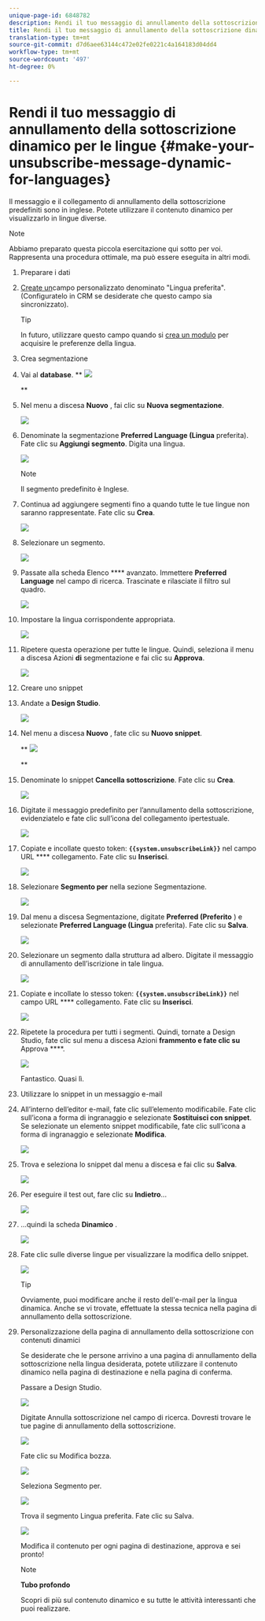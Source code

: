 ```yaml
---
unique-page-id: 6848782
description: Rendi il tuo messaggio di annullamento della sottoscrizione dinamico per le lingue - Documenti Marketo - Documentazione prodotto
title: Rendi il tuo messaggio di annullamento della sottoscrizione dinamico per le lingue
translation-type: tm+mt
source-git-commit: d7d6aee63144c472e02fe0221c4a164183d04dd4
workflow-type: tm+mt
source-wordcount: '497'
ht-degree: 0%

---
```



# Rendi il tuo messaggio di annullamento della sottoscrizione dinamico per le lingue {#make-your-unsubscribe-message-dynamic-for-languages}

Il messaggio e il collegamento di annullamento della sottoscrizione predefiniti sono in inglese. Potete utilizzare il contenuto dinamico per visualizzarlo in lingue diverse.

>[!NOTE]
>
>Abbiamo preparato questa piccola esercitazione qui sotto per voi. Rappresenta una procedura ottimale, ma può essere eseguita in altri modi.

1. Preparare i dati
1. [Create un](../../../../product-docs/administration/field-management/create-a-custom-field-in-marketo.md)campo personalizzato denominato &quot;Lingua preferita&quot;. (Configuratelo in CRM se desiderate che questo campo sia sincronizzato).

   >[!TIP]
   >
   >In futuro, utilizzare questo campo quando si [crea un modulo](../../../../product-docs/demand-generation/forms/creating-a-form/create-a-form.md) per acquisire le preferenze della lingua.

1. Crea segmentazione
1. Vai al **database**.
** ![](assets/db.png)

   **

1. Nel menu a discesa **Nuovo** , fai clic su **Nuova segmentazione**.

   ![](assets/two.png)

1. Denominate la segmentazione **Preferred Language (Lingua** preferita). Fate clic su **Aggiungi segmento**. Digita una lingua.

   ![](assets/image2015-3-9-8-3a33-3a44.png)

   >[!NOTE]
   >
   >Il segmento predefinito è Inglese.

1. Continua ad aggiungere segmenti fino a quando tutte le tue lingue non saranno rappresentate. Fate clic su **Crea**.

   ![](assets/image2015-3-9-8-3a38-3a5.png)

1. Selezionare un segmento.

   ![](assets/image2015-3-9-8-3a38-3a17.png)

1. Passate alla scheda Elenco **** avanzato. Immettere **Preferred Language** nel campo di ricerca. Trascinate e rilasciate il filtro sul quadro.

   ![](assets/six.png)

1. Impostare la lingua corrispondente appropriata.

   ![](assets/seven.png)

1. Ripetere questa operazione per tutte le lingue. Quindi, seleziona il menu a discesa Azioni **di** segmentazione e fai clic su **Approva**.

   ![](assets/image2015-3-9-8-3a39-3a36.png)

1. Creare uno snippet
1. Andate a **Design Studio**.

   ![](assets/ds.png)

1. Nel menu a discesa **Nuovo** , fate clic su **Nuovo snippet**.

   ** ![](assets/ten.png)

   **

1. Denominate lo snippet **Cancella sottoscrizione**. Fate clic su **Crea**.

   ![](assets/image2015-3-9-8-3a40-3a54.png)

1. Digitate il messaggio predefinito per l’annullamento della sottoscrizione, evidenziatelo e fate clic sull’icona del collegamento ipertestuale.

   ![](assets/image2015-3-9-8-3a41-3a47.png)

1. Copiate e incollate questo token: **`{{system.unsubscribeLink}}`** nel campo URL **** collegamento. Fate clic su **Inserisci**.

   ![](assets/image2015-3-9-8-3a43-3a17.png)

1. Selezionare **Segmento per** nella sezione Segmentazione.

   ![](assets/image2015-3-9-8-3a44-3a16.png)

1. Dal menu a discesa Segmentazione, digitate **Preferred (Preferito** ) e selezionate **Preferred Language (Lingua** preferita). Fate clic su **Salva**.

   ![](assets/image2015-3-9-8-3a44-3a32.png)

1. Selezionare un segmento dalla struttura ad albero. Digitate il messaggio di annullamento dell’iscrizione in tale lingua.

   ![](assets/image2015-3-9-8-3a45-3a43.png)

1. Copiate e incollate lo stesso token: **`{{system.unsubscribeLink}}`** nel campo URL **** collegamento. Fate clic su **Inserisci**.

   ![](assets/image2015-3-9-8-3a47-3a4.png)

1. Ripetete la procedura per tutti i segmenti. Quindi, tornate a Design Studio, fate clic sul menu a discesa Azioni **frammento e fate clic su** Approva ****.

   ![](assets/image2015-3-9-8-3a47-3a34.png)

   Fantastico. Quasi lì.

1. Utilizzare lo snippet in un messaggio e-mail
1. All’interno dell’editor e-mail, fate clic sull’elemento modificabile. Fate clic sull’icona a forma di ingranaggio e selezionate **Sostituisci con snippet**. Se selezionate un elemento snippet modificabile, fate clic sull’icona a forma di ingranaggio e selezionate **Modifica**.

   ![](assets/4.1.png)

1. Trova e seleziona lo snippet dal menu a discesa e fai clic su **Salva**.

   ![](assets/image2015-3-9-8-3a50-3a16.png)

1. Per eseguire il test out, fare clic su **Indietro**...

   ![](assets/4.3.png)

1. ...quindi la scheda **Dinamico** .

   ![](assets/4.4.png)

1. Fate clic sulle diverse lingue per visualizzare la modifica dello snippet.

   ![](assets/4.5.png)

   >[!TIP]
   >
   >Ovviamente, puoi modificare anche il resto dell&#39;e-mail per la lingua dinamica. Anche se vi trovate, effettuate la stessa tecnica nella pagina di annullamento della sottoscrizione.

1. Personalizzazione della pagina di annullamento della sottoscrizione con contenuti dinamici

   Se desiderate che le persone arrivino a una pagina di annullamento della sottoscrizione nella lingua desiderata, potete utilizzare il contenuto dinamico nella pagina di destinazione e nella pagina di conferma.

   Passare a Design Studio.

   ![](assets/ds.png)

   Digitate Annulla sottoscrizione nel campo di ricerca. Dovresti trovare le tue pagine di annullamento della sottoscrizione.

   ![](assets/image2015-3-9-8-3a51-3a53.png)

   Fate clic su Modifica bozza.

   ![](assets/image2015-3-9-8-3a52-3a23.png)

   Seleziona Segmento per.

   ![](assets/image2015-3-9-8-3a52-3a57.png)

   Trova il segmento Lingua preferita. Fate clic su Salva.

   ![](assets/image2015-3-9-8-3a53-3a54.png)

   Modifica il contenuto per ogni pagina di destinazione, approva e sei pronto!

   >[!NOTE]
   >
   >**Tubo profondo**
   >
   >
   >Scopri di più sul contenuto [](../../../../product-docs/personalization/segmentation-and-snippets/segmentation/understanding-dynamic-content.md) dinamico e su tutte le attività interessanti che puoi realizzare.

